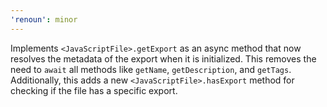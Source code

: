 ```yaml
---
'renoun': minor
---
```


Implements `<JavaScriptFile>.getExport` as an async method that now resolves the metadata of the export when it is initialized. This removes the need to `await` all methods like `getName`, `getDescription`, and `getTags`. Additionally, this adds a new `<JavaScriptFile>.hasExport` method for checking if the file has a specific export.
